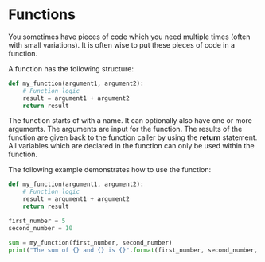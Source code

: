 # Functions
You sometimes have pieces of code which you need multiple times (often with small variations).
It is often wise to put these pieces of code in a function.

A function has the following structure:

```Python
def my_function(argument1, argument2):
    # Function logic
    result = argument1 + argument2
    return result
```

The function starts of with a name. It can optionally also have one or more arguments.
The arguments are input for the function. The results of the function are given back
to the function caller by using the **return** statement. All variables which are
declared in the function can only be used within the function.

The following example demonstrates how to use the function:

```Python
def my_function(argument1, argument2):
    # Function logic
    result = argument1 + argument2
    return result

first_number = 5
second_number = 10

sum = my_function(first_number, second_number)
print("The sum of {} and {} is {}".format(first_number, second_number, sum))
```


